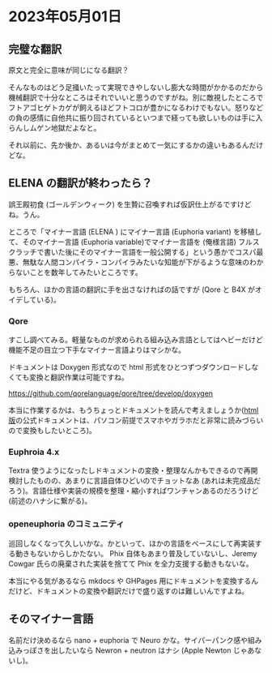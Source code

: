 # 2023年05月01日

## 完璧な翻訳

原文と完全に意味が同じになる翻訳？

そんなものはどう足掻いたって実現できやしないし膨大な時間がかかるのだから機械翻訳で十分なところはそれでいいと思うのですがね。別に敵視したところでフトアゴヒゲトカゲが飼えるほどフトコロが豊かになるわけでもない。怒りなどの負の感情に自他共に振り回されているといつまで経っても欲しいものは手に入らんしムゲン地獄だよなと。

それ以前に、先か後か、あるいは今がまとめて一気にするかの違いもあるんだけどな。

## ELENA の翻訳が終わったら？

誤王殿初食 (ゴールデンウィーク) を生贄に召喚すれば仮訳仕上がるですけどね。うん。

ところで「マイナー言語 (ELENA ) にマイナー言語 (Euphoria variant) を移植して、そのマイナー言語 (Euphoria variable)でマイナー言語を (俺様言語) フルスクラッチで書いた後にそのマイナー言語を一般公開する」という愚かでコスパ最悪、無駄な人間コンパイラ・コンパイラみたいな知能が下がるような意味のわからないことを数年してみたいところです。

もちろん、ほかの言語の翻訳に手を出さなければの話ですが (Qore と B4X がオイデしている)。

### Qore

すこし調べてみる。軽量なものが求められる組み込み言語としてはヘビーだけど機能不足の目立つ下手なマイナー言語よりはマシかな。

ドキュメントは Doxygen 形式なので html 形式をひとつずつダウンロードしなくても変換と翻訳作業は可能ですね。

https://github.com/qorelanguage/qore/tree/develop/doxygen

本当に作業するかは、もうちょっとドキュメントを読んで考えましょうか([html版](https://docs.qore.org/current)の公式ドキュメントは、パソコン前提でスマホやガラホだと非常に読みづらいので変換もしたいところ)。

### Euphroia 4.x

Textra 使うようになったしドキュメントの変換・整理なんかもできるので再開検討したものの、あまりに言語自体ひどいのでチョットなあ (あれは未完成品だろう)。言語仕様や実装の規模を整理・縮小すればワンチャンあるのだろうけど (前述のハナシに繋がる)。

### openeuphoria のコミュニティ

巡回しなくなって久しいかな。かといって、ほかの言語をベースにして再実装する動きもないからしかたない。 Phix 自体もあまり普及していないし、Jeremy Cowgar 氏らの廃棄された実装を捨てて Phix を全力支援する動きもないな。

本当にやる気があるなら mkdocs や GHPages 用にドキュメントを変換するんだけど、ドキュメントの変換や翻訳だけで盛り返すのは難しいんですよね。

## そのマイナー言語

名前だけ決めるなら nano + euphoria で Neuro かな。サイパーパンク感や組み込みっぽさを出したいなら Newron + neutron はナシ (Apple Newton じゃあないし)。

